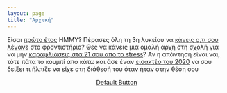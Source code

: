 ```yaml
---
layout: page
title: "Αρχική"
---
```


Είσαι <a href="https://i.kym-cdn.com/photos/images/newsfeed/002/322/154/667.jpg" target="_blank">πρώτο έτος</a> ΗΜΜΥ? Πέρασες όλη τη 3η λυκείου να <a href="https://i.kym-cdn.com/photos/images/masonry/002/214/445/018" target="_blank">κάνεις ο,τι σου λέγανε</a> στο φροντιστήριο? Θες να κάνεις μια ομαλή αρχή στη σχολή για να μην <a href="https://i.redd.it/scupjyjwyqs11.jpg" target="_blank">καραφλιάσεις στα 21 σου απο το stress</a>? Αν η απάντηση είναι ναι, τότε πάτα το κουμπί απο κάτω και άσε έναν <a href="https://i1.sndcdn.com/artworks-EC5k5lHzgHPLsyzW-Uxz2Qg-t500x500.jpg" target="_blank">εισακτέο του 2020</a> να σου δείξει τι ήλπιζε να είχε στη διάθεσή του όταν ήταν στην θέση σου

<center><a href="javascript:void(0)" class="button">Default Button</a></center>

